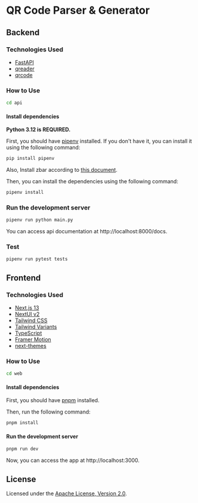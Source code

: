 # QR Code Parser & Generator

## Backend

### Technologies Used
- [FastAPI](https://fastapi.tiangolo.com/)
- [qreader](https://github.com/Eric-Canas/qreader)
- [qrcode](https://github.com/lincolnloop/python-qrcode)

### How to Use

```bash
cd api
```

#### Install dependencies

**Python 3.12 is REQUIRED.**

First, you should have [pipenv](https://pipenv.pypa.io/en/latest/installation.html) installed. If you don't have it, you can install it using the following command:
```bash
pip install pipenv
```

Also, Install zbar according to [this document](https://github.com/Eric-Canas/qreader).

Then, you can install the dependencies using the following command:
```bash
pipenv install
```

### Run the development server

```bash
pipenv run python main.py
```

You can access api documentation at http://localhost:8000/docs.

### Test

```bash
pipenv run pytest tests
```

## Frontend

### Technologies Used

- [Next.js 13](https://nextjs.org/docs/getting-started)
- [NextUI v2](https://nextui.org/)
- [Tailwind CSS](https://tailwindcss.com/)
- [Tailwind Variants](https://tailwind-variants.org)
- [TypeScript](https://www.typescriptlang.org/)
- [Framer Motion](https://www.framer.com/motion/)
- [next-themes](https://github.com/pacocoursey/next-themes)

### How to Use

```bash
cd web
```

#### Install dependencies

First, you should have [pnpm](https://pnpm.io/installation) installed.

Then, run the following command:
```bash
pnpm install
```

#### Run the development server

```bash
pnpm run dev
```

Now, you can access the app at http://localhost:3000.

## License

Licensed under the [Apache License, Version 2.0](LICENSE).
